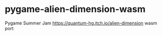 # pygame-alien-dimension-wasm
Pygame Summer Jam https://quantum-hg.itch.io/alien-dimension wasm port
